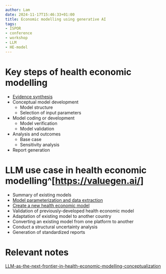 ```yaml
---
author: Lam
date: 2024-11-17T15:46:33+01:00
title: Economic modelling using generative AI
tags:
- ISPOR
- conference
- workshop
- LLM
- HE-model
---
```


# Key steps of health economic modelling

- [Evidence synthesis](Resources/rethink-biomedical-literature-review-using-LLM.md) 
- Conceptual model development
  - Model structure
  - Selection of input parameters
- Model coding or development
  - Model verification
  - Model validation
- Analysis and outcomes
  - Base case
  - Sensitivity analysis
- Report generation

# LLM use case in health economic modelling^[https://valuegen.ai/]

- Summary of existing models
- [Model parameterization and data extraction](Resources/LLM-in-literature-summarization-and-systematic-literature-review.md) 
- [Create a new health economic model](Resources/conceptualizing-model-using-LLM.md) 
- Validation of previously-developed health economic model
- Adaptation of existing model to another country
- Converting an existing model from one platform to another
- Conduct a structural uncertainty analysis
- Generation of standardized reports

# Relevant notes

[LLM-as-the-next-frontier-in-health-economic-modelling-conceptualization](Resources/LLM-as-the-next-frontier-in-health-economic-modelling-conceptualization.md) 
